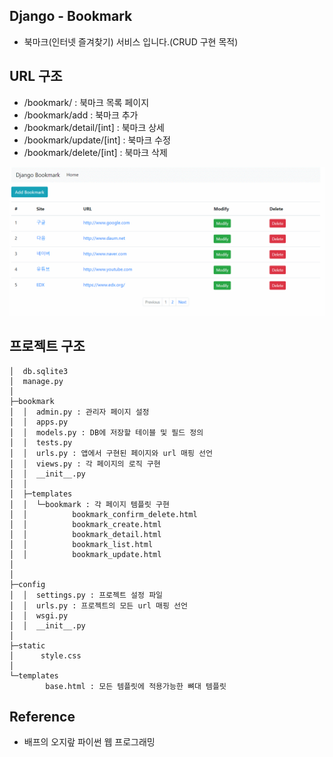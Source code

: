 ## Django - Bookmark

- 북마크(인터넷 즐겨찾기) 서비스 입니다.(CRUD 구현 목적)  

## URL 구조

- /bookmark/ : 북마크 목록 페이지  
- /bookmark/add : 북마크 추가  
- /bookmark/detail/[int] : 북마크 상세  
- /bookmark/update/[int] : 북마크 수정  
- /bookmark/delete/[int] : 북마크 삭제  

![](bookmark.gif)  


## 프로젝트 구조  

```
│  db.sqlite3
│  manage.py
│
├─bookmark
│  │  admin.py : 관리자 페이지 설정
│  │  apps.py
│  │  models.py : DB에 저장할 테이블 및 필드 정의
│  │  tests.py
│  │  urls.py : 앱에서 구현된 페이지와 url 매핑 선언
│  │  views.py : 각 페이지의 로직 구현
│  │  __init__.py
│  │
│  ├─templates
│  │  └─bookmark : 각 페이지 템플릿 구현
│  │          bookmark_confirm_delete.html
│  │          bookmark_create.html
│  │          bookmark_detail.html
│  │          bookmark_list.html
│  │          bookmark_update.html
│  
│
├─config
│  │  settings.py : 프로젝트 설정 파일
│  │  urls.py : 프로젝트의 모든 url 매핑 선언
│  │  wsgi.py
│  │  __init__.py
│  
├─static
│      style.css
│
└─templates
        base.html : 모든 템플릿에 적용가능한 뼈대 템플릿
```

## Reference

- 배프의 오지랖 파이썬 웹 프로그래밍